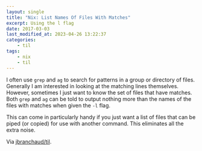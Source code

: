 ```yaml
---
layout: single
title: "Nix: List Names Of Files With Matches"
excerpt: Using the l flag
date: 2017-03-03
last_modified_at: 2023-04-26 13:22:37
categories:
    - til
tags:
    - nix
    - til
---
```


I often use `grep` and `ag` to search for patterns in a group or directory
of files. Generally I am interested in looking at the matching lines
themselves. However, sometimes I just want to know the set of files that
have matches. Both `grep` and `ag` can be told to output nothing more than
the names of the files with matches when given the `-l` flag.

This can come in particularly handy if you just want a list of files that
can be piped (or copied) for use with another command. This eliminates all
the extra noise.

Via [jbranchaud/til](https://github.com/jbranchaud/til).

